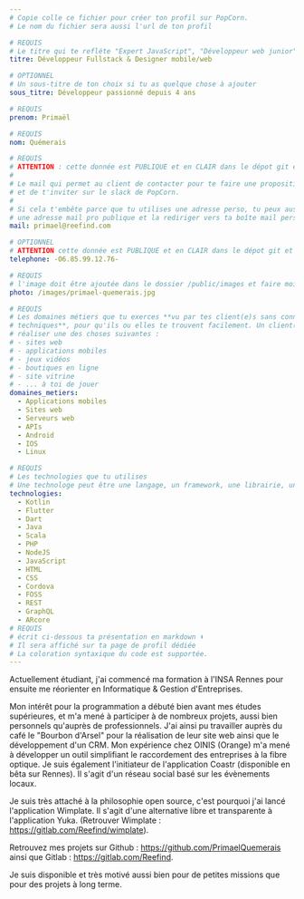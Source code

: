 ```yaml
---
# Copie colle ce fichier pour créer ton profil sur PopCorn.
# Le nom du fichier sera aussi l'url de ton profil

# REQUIS
# Le titre qui te refléte "Expert JavaScript", "Développeur web junior"
titre: Développeur Fullstack & Designer mobile/web

# OPTIONNEL
# Un sous-titre de ton choix si tu as quelque chose à ajouter
sous_titre: Développeur passionné depuis 4 ans

# REQUIS
prenom: Primaël

# REQUIS
nom: Quémerais

# REQUIS
# ATTENTION : cette donnée est PUBLIQUE et en CLAIR dans le dépot git et sur le site
#
# Le mail qui permet au client de contacter pour te faire une proposition de projet
# et de t'inviter sur le slack de PopCorn.
#
# Si cela t'embête parce que tu utilises une adresse perso, tu peux aussi te créer
# une adresse mail pro publique et la rediriger vers ta boîte mail perso
mail: primael@reefind.com

# OPTIONNEL
# ATTENTION cette donnée est PUBLIQUE et en CLAIR dans le dépot git et sur le site
telephone: -O6.85.99.12.76-

# REQUIS
# l'image doit être ajoutée dans le dossier /public/images et faire moins de 100ko ! Sa hauteur affichée sur le site sera de 300px, elle s'adaptera comme elle peut au responsive avec du css.
photo: /images/primael-quemerais.jpg

# REQUIS
# Les domaines métiers que tu exerces **vu par tes client(e)s sans connaissances
# techniques**, pour qu'ils ou elles te trouvent facilement. Un client(e) veut par exemple
# réaliser une des choses suivantes :
# - sites web
# - applications mobiles
# - jeux vidéos
# - boutiques en ligne
# - site vitrine
# - ... à toi de jouer
domaines_metiers:
  - Applications mobiles
  - Sites web
  - Serveurs web
  - APIs
  - Android
  - IOS
  - Linux

# REQUIS
# Les technologies que tu utilises
# Une technologe peut être une langage, un framework, une librairie, un CMS ...
technologies:
  - Kotlin
  - Flutter
  - Dart
  - Java
  - Scala
  - PHP
  - NodeJS
  - JavaScript
  - HTML
  - CSS
  - Cordova
  - FOSS
  - REST
  - GraphQL
  - ARcore
# REQUIS
# écrit ci-dessous ta présentation en markdown ⬇️
# Il sera affiché sur ta page de profil dédiée
# La coloration syntaxique du code est supportée.
---
```


Actuellement étudiant, j'ai commencé ma formation à l'INSA Rennes pour ensuite me réorienter en Informatique & Gestion d'Entreprises.

Mon intérêt pour la programmation a débuté bien avant mes études supérieures, et m'a mené à participer à de nombreux projets, aussi bien personnels qu'auprès de professionnels.
J'ai ainsi pu travailler auprès du café le "Bourbon d'Arsel" pour la réalisation de leur site web ainsi que le développement d'un CRM.
Mon expérience chez OINIS (Orange) m'a mené à développer un outil simplifiant le raccordement des entreprises à la fibre optique.
Je suis également l'initiateur de l'application Coastr (disponible en bêta sur Rennes). Il s'agit d'un réseau social basé sur les évènements locaux.

Je suis très attaché à la philosophie open source, c'est pourquoi j'ai lancé l'application Wimplate. Il s'agit d'une alternative libre et transparente à l'application Yuka. (Retrouver Wimplate : https://gitlab.com/Reefind/wimplate).

Retrouvez mes projets sur Github : https://github.com/PrimaelQuemerais ainsi que Gitlab : https://gitlab.com/Reefind.

Je suis disponible et très motivé aussi bien pour de petites missions que pour des projets à long terme.
